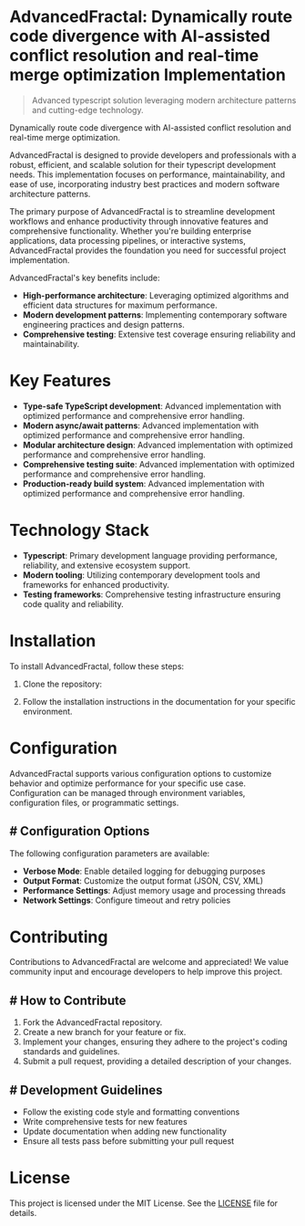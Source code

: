 <!-- fallback_AdvancedFractal_20250802183711_39178 -->

# AdvancedFractal: Dynamically route code divergence with AI-assisted conflict resolution and real-time merge optimization Implementation
> Advanced typescript solution leveraging modern architecture patterns and cutting-edge technology.

Dynamically route code divergence with AI-assisted conflict resolution and real-time merge optimization.

AdvancedFractal is designed to provide developers and professionals with a robust, efficient, and scalable solution for their typescript development needs. This implementation focuses on performance, maintainability, and ease of use, incorporating industry best practices and modern software architecture patterns.

The primary purpose of AdvancedFractal is to streamline development workflows and enhance productivity through innovative features and comprehensive functionality. Whether you're building enterprise applications, data processing pipelines, or interactive systems, AdvancedFractal provides the foundation you need for successful project implementation.

AdvancedFractal's key benefits include:

* **High-performance architecture**: Leveraging optimized algorithms and efficient data structures for maximum performance.
* **Modern development patterns**: Implementing contemporary software engineering practices and design patterns.
* **Comprehensive testing**: Extensive test coverage ensuring reliability and maintainability.

# Key Features

* **Type-safe TypeScript development**: Advanced implementation with optimized performance and comprehensive error handling.
* **Modern async/await patterns**: Advanced implementation with optimized performance and comprehensive error handling.
* **Modular architecture design**: Advanced implementation with optimized performance and comprehensive error handling.
* **Comprehensive testing suite**: Advanced implementation with optimized performance and comprehensive error handling.
* **Production-ready build system**: Advanced implementation with optimized performance and comprehensive error handling.

# Technology Stack

* **Typescript**: Primary development language providing performance, reliability, and extensive ecosystem support.
* **Modern tooling**: Utilizing contemporary development tools and frameworks for enhanced productivity.
* **Testing frameworks**: Comprehensive testing infrastructure ensuring code quality and reliability.

# Installation

To install AdvancedFractal, follow these steps:

1. Clone the repository:


2. Follow the installation instructions in the documentation for your specific environment.

# Configuration

AdvancedFractal supports various configuration options to customize behavior and optimize performance for your specific use case. Configuration can be managed through environment variables, configuration files, or programmatic settings.

## # Configuration Options

The following configuration parameters are available:

* **Verbose Mode**: Enable detailed logging for debugging purposes
* **Output Format**: Customize the output format (JSON, CSV, XML)
* **Performance Settings**: Adjust memory usage and processing threads
* **Network Settings**: Configure timeout and retry policies

# Contributing

Contributions to AdvancedFractal are welcome and appreciated! We value community input and encourage developers to help improve this project.

## # How to Contribute

1. Fork the AdvancedFractal repository.
2. Create a new branch for your feature or fix.
3. Implement your changes, ensuring they adhere to the project's coding standards and guidelines.
4. Submit a pull request, providing a detailed description of your changes.

## # Development Guidelines

* Follow the existing code style and formatting conventions
* Write comprehensive tests for new features
* Update documentation when adding new functionality
* Ensure all tests pass before submitting your pull request

# License

This project is licensed under the MIT License. See the [LICENSE](https://github.com/cerenyilmazjinx/AdvancedFractal/blob/main/LICENSE) file for details.
